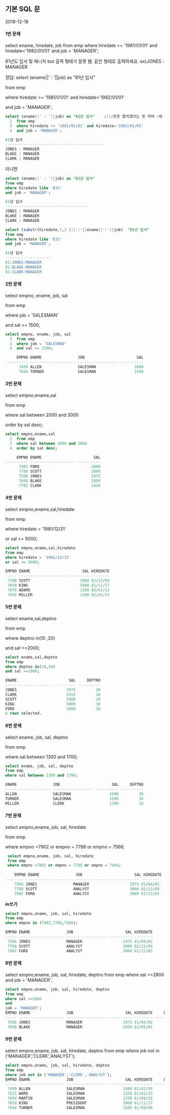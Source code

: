 ## 기본 SQL 문

2019-12-18

#### 1번 문제
select ename, hiredate, job
from emp
where hiredate >= '1981/01/01' and hiredate<'1982/01/01'
and job = 'MANAGER';

81년도 입사 및 매니저
but 출력 형태가 잘못 됌.
	같은  형태로 출력하세요.
  	 ex)JONES : MANAGER

정답:
select (ename||' : '||job) as "81년 입사"

from emp

where hiredate >= '1981/01/01' and hiredate<'1982/01/01'

and job = 'MANAGER';

```SQL
select (ename||' : '||job) as "81년 입사"    //||뜻은 합치겠다는 뜻 자바 +와 같다.
  2  from emp
  3  where hiredate >= '1981/01/01' and hiredate<'1982/01/01'
  4  and job = 'MANAGER';

81년 입사
--------------------------------------------
JONES : MANAGER
BLAKE : MANAGER
CLARK : MANAGER
```

아니면

```SQL
select (ename||' : '||job) as "81년 입사"
from emp
where hiredate like '81%'
and job = 'MANAGER';

81년 입사
-------------------------------------
JONES : MANAGER
BLAKE : MANAGER
CLARK : MANAGER

select (substr(hiredate,1,2 )||':'||ename||':'||job)  "81년 입사"
from emp
where hiredate like '81%'
and job = 'MANAGER';

81년 입사
--------------------
81:JONES:MANAGER
81:BLAKE:MANAGER
81:CLARK:MANAGER
```





#### 2번 문제

select empno, ename, job, sal

from emp

where job = 'SALESMAN'

and sal >= 1500;

```SQL
select empno, ename, job, sal
  2  from emp
  3  where job = 'SALESMAN'
  4  and sal >= 1500;

     EMPNO ENAME                JOB                       SAL
---------- -------------------- ------------------ ----------
      7499 ALLEN                SALESMAN                 1600
      7844 TURNER               SALESMAN                 1500
```



#### 3번 문제
select empno,ename,sal

from emp

where sal between 2000 and 3000

order by sal desc;

```SQL
select empno,ename,sal
  2  from emp
  3  where sal between 2000 and 3000
  4  order by sal desc;

     EMPNO ENAME                       SAL
---------- -------------------- ----------
      7902 FORD                       3000
      7788 SCOTT                      3000
      7566 JONES                      2975
      7698 BLAKE                      2850
      7782 CLARK                      2450

```

#### 4번 문제
select empno,ename,sal,hiredate

from emp

where hiredate > '1981/12/31'

or sal >= 5000;

```SQL
select empno,ename,sal,hiredate
from emp
where hiredate > '1981/12/31'
or sal >= 5000;

EMPNO ENAME                       SAL HIREDATE
----- -------------------- ---------- --------
 7788 SCOTT                      3000 82/12/09
 7839 KING                       5000 81/11/17
 7876 ADAMS                      1100 83/01/12
 7934 MILLER                     1300 82/01/23
```



#### 5번 문제
select ename,sal,deptno

from emp

where deptno in(10 ,20)

and sal >=2000;

```SQL
select ename,sal,deptno
from emp
where deptno in(10,20)
and sal >=2000;

ENAME                       SAL     DEPTNO
-------------------- ---------- ----------
JONES                      2975         20
CLARK                      2450         10
SCOTT                      3000         20
KING                       5000         10
FORD                       3000         20
6 rows selected.
```



#### 6번 문제
select ename, job, sal, deptno

from emp

where sal between 1300 and 1700;

```SQL
select ename, job, sal, deptno
from emp
where sal between 1300 and 1700;

ENAME                JOB                       SAL     DEPTNO
-------------------- ------------------ ---------- ----------
ALLEN                SALESMAN                 1600         30
TURNER               SALESMAN                 1500         30
MILLER               CLERK                    1300         10

```



#### 7번 문제
select empno,ename, job, sal, hiredate

from emp

where empno =7902 or empno = 7788 or empno = 7566;

```SQL
 select empno,ename, job, sal, hiredate
 from emp
 where empno =7902 or empno = 7788 or empno = 7566;
 
    EMPNO ENAME                JOB                       SAL HIREDATE
-------- -------------------- ------------------ ---------- --------
    7566 JONES                MANAGER                  2975 81/04/02
    7788 SCOTT                ANALYST                  3000 82/12/09
    7902 FORD                 ANALYST                  3000 81/12/03
```



**in쓰기**

``` SQL
select empno,ename, job, sal, hiredate
from emp
where empno in (7902,7788,7566);

EMPNO ENAME                JOB                       SAL HIREDATE
----- -------------------- ------------------ ---------- --------
 7566 JONES                MANAGER                  2975 81/04/02
 7788 SCOTT                ANALYST                  3000 82/12/09
 7902 FORD                 ANALYST                  3000 81/12/03

```



#### 8번 문제
select empno,ename, job, sal, hiredate, deptno
from emp
where sal >=2800
and
job = 'MANAGER';

```SQL
select empno,ename, job, sal, hiredate, deptno
from emp
where sal >=2800
and
job = 'MANAGER';
EMPNO ENAME                JOB                       SAL HIREDATE     DEPTNO
----- -------------------- ------------------ ---------- -------- ----------
 7566 JONES                MANAGER                  2975 81/04/02         20
 7698 BLAKE                MANAGER                  2850 81/05/01         30
```



#### 9번 문제
select empno,ename, job, sal, hiredate, deptno
from emp
where job not in ('MANAGER','CLERK','ANALYST');

```SQL
select empno,ename, job, sal, hiredate, deptno
from emp
where job not in ('MANAGER','CLERK','ANALYST');
EMPNO ENAME                JOB                       SAL HIREDATE     DEPTNO
----- -------------------- ------------------ ---------- -------- ----------
 7499 ALLEN                SALESMAN                 1600 81/02/20         30
 7521 WARD                 SALESMAN                 1250 81/02/22         30
 7654 MARTIN               SALESMAN                 1250 81/09/28         30
 7839 KING                 PRESIDENT                5000 81/11/17         10
 7844 TURNER               SALESMAN                 1500 81/09/08         30

```

